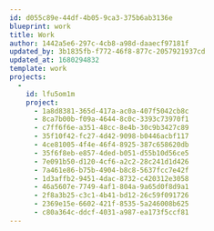 ```yaml
---
id: d055c89e-44df-4b05-9ca3-375b6ab3136e
blueprint: work
title: Work
author: 1442a5e6-297c-4cb8-a98d-daaecf97181f
updated_by: 3b1835fb-f772-46f8-877c-2057921937cd
updated_at: 1680294832
template: work
projects:
  -
    id: lfu5om1m
    project:
      - 1a8d8381-365d-417a-ac0a-407f5042cb8c
      - 8ca7b00b-f09a-4644-8c0c-3393c73970f1
      - c7ff6f6e-a351-48cc-8e4b-30c9b3427c89
      - 35f10f42-fc27-4d42-9098-b0446acbf117
      - 4ce81005-4f4e-46f4-8925-387c658620db
      - 35f6f8eb-e857-4ded-b051-d55b10d56ce5
      - 7e091b50-d120-4cf6-a2c2-28c241d1d426
      - 7a461e86-b75b-4904-b8c8-5637fcc7e42f
      - 1d3affb2-9451-4dac-8732-c420312e3058
      - 46a5607e-7749-4af1-804a-9a65d0f8d9a1
      - 2f8a3b25-c3c1-4b41-bd12-26c59f091726
      - 2369e15e-6602-421f-8535-5a246008b625
      - c80a364c-ddcf-4031-a987-ea173f5ccf81
---
```

